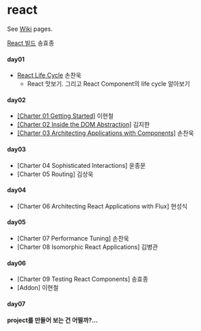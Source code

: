 # react

See [Wiki](https://github.com/studye/react/wiki) pages.

[React 빌드](https://github.com/studye/react/wiki/React-%EB%B9%8C%EB%93%9C%ED%95%98%EA%B8%B0) 송효종

#### day01 
* [React Life Cycle](https://github.com/studye/react/wiki/React-Life-Cycle) 손찬욱  
  * React 맛보기. 그리고 React Component의 life cycle 알아보기

#### day02 
* [[Charter 01 Getting Started]](https://github.com/studye/react/wiki/%5BCharter-01-Getting-Started%5D) 이현철
* [[Charter 02 Inside the DOM Abstraction]](https://github.com/studye/react/wiki/%5BCharter-02-Inside-the-DOM-Abstraction%5D) 김지한
* [[Charter 03 Architecting Applications with Components]](https://github.com/studye/react/wiki/%5BChapter-3-Architecting-Applications-with-Components%5D) 손찬욱

#### day03 
* [Charter 04 Sophisticated Interactions] 윤종문
* [Charter 05 Routing] 김상욱

#### day04 
* [Charter 06 Architecting React Applications with Flux] 현성식

#### day05 
* [Charter 07 Performance Tuning] 손찬욱
* [Charter 08 Isomorphic React Applications] 김병관

#### day06 
* [Charter 09 Testing React Components] 송효종
* [Addon] 이현철
 
#### day07


#### project를 만들어 보는 건 어떨까?...

